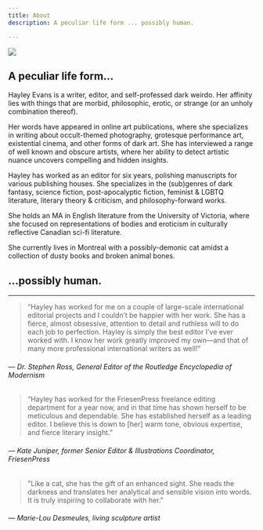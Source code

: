 ```yaml
---
title: About
description: A peculiar life form ... possibly human.

---
```

![](/uploads/DSC03120.png)

## A peculiar life form…

Hayley Evans is a writer, editor, and self-professed dark weirdo. Her affinity lies with things that are morbid, philosophic, erotic, or strange (or an unholy combination thereof).

Her words have appeared in online art publications, where she specializes in writing about occult-themed photography, grotesque performance art, existential cinema, and other forms of dark art. She has interviewed a range of well known and obscure artists, where her ability to detect artistic nuance uncovers compelling and hidden insights.

Hayley has worked as an editor for six years, polishing manuscripts for various publishing houses. She specializes in the (sub)genres of dark fantasy,  science fiction, post-apocalyptic fiction, feminist & LGBTQ literature, literary theory & criticism, and philosophy-forward works.

She holds an MA in English literature from the University of Victoria, where she focused on representations of bodies and eroticism in culturally reflective Canadian sci-fi literature.

She currently lives in Montreal with a possibly-demonic cat amidst a collection of dusty books and broken animal bones.

## <span class="text-right">…possibly human.</span>

***

> “Hayley has worked for me on a couple of large-scale international editorial projects and I couldn’t be happier with her work. She has a fierce, almost obsessive, attention to detail and ruthless will to do each job to perfection. Hayley is simply the best editor I’ve ever worked with. I know her work greatly improved my own—and that of many more professional international writers as well!”

###### — Dr. Stephen Ross, General Editor of the Routledge Encyclopedia of Modernism

> “Hayley has worked for the FriesenPress freelance editing department for a year now, and in that time has shown herself to be meticulous and dependable. She has established herself as a leading editor. I believe this is down to \[her\] warm tone, obvious expertise, and fierce literary insight.”

###### — Kate Juniper, former Senior Editor & Illustrations Coordinator, FriesenPress

> "Like a cat, she has the gift of an enhanced sight. She reads the darkness and translates her analytical and sensible vision into words. It is truly inspiring to collaborate with her."

###### — _Marie-Lou Desmeules, living sculpture artist_